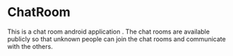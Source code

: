 # ChatRoom
This is a chat room android application . The chat rooms are available publicly so that unknown people can join the chat rooms and communicate with the others.
